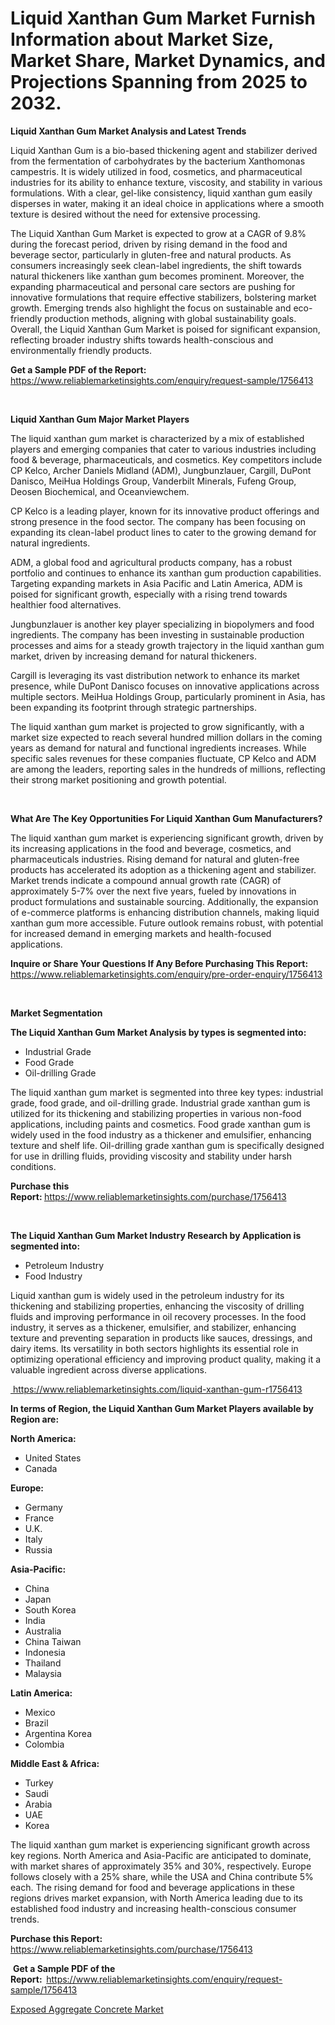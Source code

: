 <p><h1>Liquid Xanthan Gum Market Furnish Information about Market Size, Market Share, Market Dynamics, and Projections Spanning from 2025 to 2032.</h1></p><p><strong>Liquid Xanthan Gum Market Analysis and Latest Trends</strong></p>
<p><p>Liquid Xanthan Gum is a bio-based thickening agent and stabilizer derived from the fermentation of carbohydrates by the bacterium Xanthomonas campestris. It is widely utilized in food, cosmetics, and pharmaceutical industries for its ability to enhance texture, viscosity, and stability in various formulations. With a clear, gel-like consistency, liquid xanthan gum easily disperses in water, making it an ideal choice in applications where a smooth texture is desired without the need for extensive processing.</p><p>The Liquid Xanthan Gum Market is expected to grow at a CAGR of 9.8% during the forecast period, driven by rising demand in the food and beverage sector, particularly in gluten-free and natural products. As consumers increasingly seek clean-label ingredients, the shift towards natural thickeners like xanthan gum becomes prominent. Moreover, the expanding pharmaceutical and personal care sectors are pushing for innovative formulations that require effective stabilizers, bolstering market growth. Emerging trends also highlight the focus on sustainable and eco-friendly production methods, aligning with global sustainability goals. Overall, the Liquid Xanthan Gum Market is poised for significant expansion, reflecting broader industry shifts towards health-conscious and environmentally friendly products.</p></p>
<p><strong>Get a Sample PDF of the Report:&nbsp;</strong> <a href="https://www.reliablemarketinsights.com/enquiry/request-sample/1756413?utm_campaign=2232&utm_medium=2&utm_source=Github&utm_content=ia&utm_term=01042025&utm_id=liquid-xanthan-gum">https://www.reliablemarketinsights.com/enquiry/request-sample/1756413</a></p>
<p>&nbsp;</p>
<p><strong>Liquid Xanthan Gum Major Market Players</strong></p>
<p><p>The liquid xanthan gum market is characterized by a mix of established players and emerging companies that cater to various industries including food & beverage, pharmaceuticals, and cosmetics. Key competitors include CP Kelco, Archer Daniels Midland (ADM), Jungbunzlauer, Cargill, DuPont Danisco, MeiHua Holdings Group, Vanderbilt Minerals, Fufeng Group, Deosen Biochemical, and Oceanviewchem.</p><p>CP Kelco is a leading player, known for its innovative product offerings and strong presence in the food sector. The company has been focusing on expanding its clean-label product lines to cater to the growing demand for natural ingredients.</p><p>ADM, a global food and agricultural products company, has a robust portfolio and continues to enhance its xanthan gum production capabilities. Targeting expanding markets in Asia Pacific and Latin America, ADM is poised for significant growth, especially with a rising trend towards healthier food alternatives.</p><p>Jungbunzlauer is another key player specializing in biopolymers and food ingredients. The company has been investing in sustainable production processes and aims for a steady growth trajectory in the liquid xanthan gum market, driven by increasing demand for natural thickeners.</p><p>Cargill is leveraging its vast distribution network to enhance its market presence, while DuPont Danisco focuses on innovative applications across multiple sectors. MeiHua Holdings Group, particularly prominent in Asia, has been expanding its footprint through strategic partnerships.</p><p>The liquid xanthan gum market is projected to grow significantly, with a market size expected to reach several hundred million dollars in the coming years as demand for natural and functional ingredients increases. While specific sales revenues for these companies fluctuate, CP Kelco and ADM are among the leaders, reporting sales in the hundreds of millions, reflecting their strong market positioning and growth potential.</p></p>
<p>&nbsp;</p>
<p><strong>What Are The Key Opportunities For Liquid Xanthan Gum Manufacturers?</strong></p>
<p><p>The liquid xanthan gum market is experiencing significant growth, driven by its increasing applications in the food and beverage, cosmetics, and pharmaceuticals industries. Rising demand for natural and gluten-free products has accelerated its adoption as a thickening agent and stabilizer. Market trends indicate a compound annual growth rate (CAGR) of approximately 5-7% over the next five years, fueled by innovations in product formulations and sustainable sourcing. Additionally, the expansion of e-commerce platforms is enhancing distribution channels, making liquid xanthan gum more accessible. Future outlook remains robust, with potential for increased demand in emerging markets and health-focused applications.</p></p>
<p><strong>Inquire or Share Your Questions If Any Before Purchasing This Report:</strong> <a href="https://www.reliablemarketinsights.com/enquiry/pre-order-enquiry/1756413?utm_campaign=2232&utm_medium=2&utm_source=Github&utm_content=ia&utm_term=01042025&utm_id=liquid-xanthan-gum">https://www.reliablemarketinsights.com/enquiry/pre-order-enquiry/1756413</a></p>
<p>&nbsp;</p>
<p><strong>Market Segmentation</strong></p>
<p><strong>The Liquid Xanthan Gum Market Analysis by types is segmented into:</strong></p>
<p><ul><li>Industrial Grade</li><li>Food Grade</li><li>Oil-drilling Grade</li></ul></p>
<p><p>The liquid xanthan gum market is segmented into three key types: industrial grade, food grade, and oil-drilling grade. Industrial grade xanthan gum is utilized for its thickening and stabilizing properties in various non-food applications, including paints and cosmetics. Food grade xanthan gum is widely used in the food industry as a thickener and emulsifier, enhancing texture and shelf life. Oil-drilling grade xanthan gum is specifically designed for use in drilling fluids, providing viscosity and stability under harsh conditions.</p></p>
<p><strong>Purchase this Report:&nbsp;</strong><a href="https://www.reliablemarketinsights.com/purchase/1756413?utm_campaign=2232&utm_medium=2&utm_source=Github&utm_content=ia&utm_term=01042025&utm_id=liquid-xanthan-gum">https://www.reliablemarketinsights.com/purchase/1756413</a></p>
<p>&nbsp;</p>
<p><strong>The Liquid Xanthan Gum Market Industry Research by Application is segmented into:</strong></p>
<p><ul><li>Petroleum Industry</li><li>Food Industry</li></ul></p>
<p><p>Liquid xanthan gum is widely used in the petroleum industry for its thickening and stabilizing properties, enhancing the viscosity of drilling fluids and improving performance in oil recovery processes. In the food industry, it serves as a thickener, emulsifier, and stabilizer, enhancing texture and preventing separation in products like sauces, dressings, and dairy items. Its versatility in both sectors highlights its essential role in optimizing operational efficiency and improving product quality, making it a valuable ingredient across diverse applications.</p></p>
<p><a href="https://www.reliablemarketinsights.com/liquid-xanthan-gum-r1756413?utm_campaign=2232&utm_medium=2&utm_source=Github&utm_content=ia&utm_term=01042025&utm_id=liquid-xanthan-gum">&nbsp;https://www.reliablemarketinsights.com/liquid-xanthan-gum-r1756413</a></p>
<p><strong>In terms of Region, the Liquid Xanthan Gum Market Players available by Region are:</strong></p>
<p>
    <p> <strong> North America: </strong>
        <ul>
            <li>United States</li>
            <li>Canada</li>
        </ul>
        </p> 
    <p> <strong> Europe: </strong>
        <ul>
            <li>Germany</li>
            <li>France</li>
            <li>U.K.</li>
            <li>Italy</li>
            <li>Russia</li>
        </ul>
        </p> 
    <p> <strong> Asia-Pacific: </strong>
        <ul>
            <li>China</li>
            <li>Japan</li>
            <li>South Korea</li>
            <li>India</li>
            <li>Australia</li>
            <li>China Taiwan</li>
            <li>Indonesia</li>
            <li>Thailand</li>
            <li>Malaysia</li>
        </ul>
        </p> 
    <p> <strong> Latin America: </strong>
        <ul>
            <li>Mexico</li>
            <li>Brazil</li>
            <li>Argentina Korea</li>
            <li>Colombia</li>
        </ul>
        </p> 
    <p> <strong> Middle East & Africa: </strong>
        <ul>
            <li>Turkey</li>
            <li>Saudi</li>
            <li>Arabia</li>
            <li>UAE</li>
            <li>Korea</li>
        </ul>
    </p>
    </p>
<p><p>The liquid xanthan gum market is experiencing significant growth across key regions. North America and Asia-Pacific are anticipated to dominate, with market shares of approximately 35% and 30%, respectively. Europe follows closely with a 25% share, while the USA and China contribute 5% each. The rising demand for food and beverage applications in these regions drives market expansion, with North America leading due to its established food industry and increasing health-conscious consumer trends.</p></p>
<p><strong>Purchase this Report: </strong><a href="https://www.reliablemarketinsights.com/purchase/1756413?utm_campaign=2232&utm_medium=2&utm_source=Github&utm_content=ia&utm_term=01042025&utm_id=liquid-xanthan-gum">https://www.reliablemarketinsights.com/purchase/1756413</a></p>
<p>&nbsp;<strong>Get a Sample PDF of the Report:&nbsp;&nbsp;</strong><a href="https://www.reliablemarketinsights.com/enquiry/request-sample/1756413?utm_campaign=2232&utm_medium=2&utm_source=Github&utm_content=ia&utm_term=01042025&utm_id=liquid-xanthan-gum">https://www.reliablemarketinsights.com/enquiry/request-sample/1756413</a></p>
<p><strong></strong></p>
<p><p><a href="https://github.com/sca704osol/Market-Research-Report-List-1/blob/main/exposed-aggregate-concrete-market.md?utm_campaign=2232&utm_medium=2&utm_source=Github&utm_content=ia&utm_term=01042025&utm_id=liquid-xanthan-gum">Exposed Aggregate Concrete Market</a></p></p>